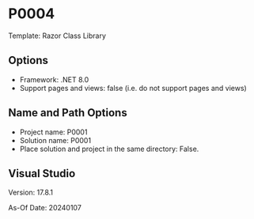 # P0004

Template: Razor Class Library


## Options

* Framework: .NET 8.0
* Support pages and views: false (i.e. do not support pages and views)

 
## Name and Path Options

* Project name: P0001
* Solution name: P0001
* Place solution and project in the same directory: False.

 
## Visual Studio

Version: 17.8.1

As-Of Date: 20240107
